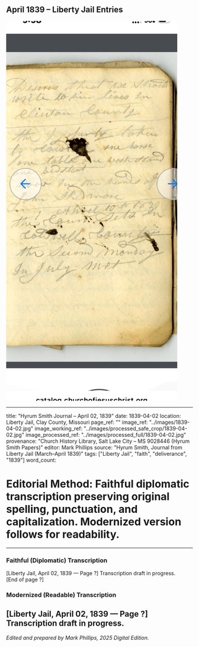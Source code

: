 ## April 1839 – Liberty Jail Entries

![Manuscript page thumbnail](../images/1839-04-02.jpg)

---
title: "Hyrum Smith Journal – April 02, 1839"
date: 1839-04-02
location: Liberty Jail, Clay County, Missouri
page_ref: ""
image_ref: "../images/1839-04-02.jpg"
image_working_ref: "../images/processed_safe_crop/1839-04-02.jpg"
image_processed_ref: "../images/processed_full/1839-04-02.jpg"
provenance: "Church History Library, Salt Lake City – MS 9028446 (Hyrum Smith Papers)"
editor: Mark Phillips
source: "Hyrum Smith, Journal from Liberty Jail (March–April 1839)"
tags: ["Liberty Jail", "faith", "deliverance", "1839"]
word_count:
# Editorial Method: Faithful diplomatic transcription preserving original spelling, punctuation, and capitalization. Modernized version follows for readability.
---

### Faithful (Diplomatic) Transcription
[Liberty Jail, April 02, 1839 — Page ?]
Transcription draft in progress.  
[End of page ?]

### Modernized (Readable) Transcription
[Liberty Jail, April 02, 1839 — Page ?]  
Transcription draft in progress.
---
*Edited and prepared by Mark Phillips, 2025 Digital Edition.*
